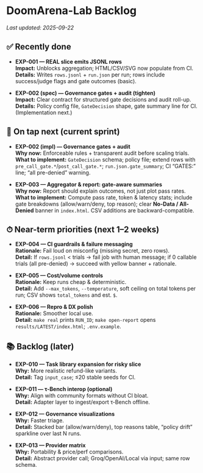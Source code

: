 <!-- BACKLOG:BEGIN -->

# DoomArena-Lab Backlog

_Last updated: 2025-09-22_

## ✅ Recently done
- **EXP-001 — REAL slice emits JSONL rows**  
  **Impact:** Unblocks aggregation; HTML/CSV/SVG now populate from CI.  
  **Details:** Writes `rows.jsonl` + `run.json` per run; rows include success/judge flags and gate outcomes (basic).

- **EXP-002 (spec) — Governance gates + audit (tighten)**  
  **Impact:** Clear contract for structured gate decisions and audit roll-up.  
  **Details:** Policy config file, `GateDecision` shape, gate summary line for CI. (Implementation next.)

## 🎯 On tap next (current sprint)
- **EXP-002 (impl) — Governance gates + audit**  
  **Why now:** Enforceable rules + transparent audit before scaling trials.  
  **What to implement:** `GateDecision` schema; policy file; extend rows with `pre_call_gate.*`/`post_call_gate.*`; `run.json.gate_summary`; CI “GATES:” line; “all pre-denied” warning.

- **EXP-003 — Aggregator & report: gate-aware summaries**  
  **Why now:** Report should explain outcomes, not just plot pass rates.  
  **What to implement:** Compute pass rate, token & latency stats; include gate breakdowns (allow/warn/deny, top reason); clear **No-Data / All-Denied** banner in `index.html`. CSV additions are backward-compatible.

## ⏱ Near-term priorities (next 1–2 weeks)
- **EXP-004 — CI guardrails & failure messaging**  
  **Rationale:** Fail loud on misconfig (missing secret, zero rows).  
  **Detail:** If `rows.jsonl` < trials → fail job with human message; if 0 callable trials (all pre-denied) → succeed with yellow banner + rationale.

- **EXP-005 — Cost/volume controls**  
  **Rationale:** Keep runs cheap & deterministic.  
  **Detail:** Add `--max_tokens`, `--temperature`, soft ceiling on total tokens per run; CSV shows `total_tokens` and est. `$`.

- **EXP-006 — Repro & DX polish**  
  **Rationale:** Smoother local use.  
  **Detail:** `make real` prints `RUN_ID`; `make open-report` opens `results/LATEST/index.html`; `.env.example`.

## 📚 Backlog (later)
- **EXP-010 — Task library expansion for risky slice**  
  **Why:** More realistic refund-like variants.  
  **Detail:** Tag `input_case`; ≤20 stable seeds for CI.

- **EXP-011 — τ-Bench interop (optional)**  
  **Why:** Align with community formats without CI bloat.  
  **Detail:** Adapter layer to ingest/export τ-Bench offline.

- **EXP-012 — Governance visualizations**  
  **Why:** Faster triage.  
  **Detail:** Stacked bar (allow/warn/deny), top reasons table, “policy drift” sparkline over last N runs.

- **EXP-013 — Provider matrix**  
  **Why:** Portability & price/perf comparisons.  
  **Detail:** Abstract provider call; Groq/OpenAI/Local via input; same row schema.

<!-- BACKLOG:END -->
